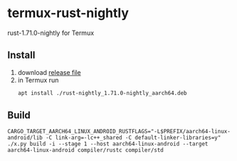 # termux-rust-nightly
rust-1.71.0-nightly for Termux

## Install
1. download [release file](https://github.com/mumumusuc/termux-rust-nightly/releases/tag/1.71.0-nightly)
2. in Termux run
    ``` bash
    apt install ./rust-nightly_1.71.0-nightly_aarch64.deb
    ```

## Build 

```
CARGO_TARGET_AARCH64_LINUX_ANDROID_RUSTFLAGS="-L$PREFIX/aarch64-linux-android/lib -C link-arg=-lc++_shared -C default-linker-libraries=y" ./x.py build -i --stage 1 --host aarch64-linux-android --target aarch64-linux-android compiler/rustc compiler/std
```
